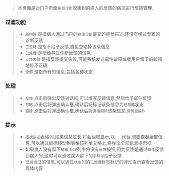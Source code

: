> 本页面是对门户页面`在线诊断`收集到的病人的反馈的病况进行反馈管理.

### 过滤功能
> 
> - `新创建` 是指病人通过门户的`在线诊断`提交的症状描述,还没有经过专家的诊断反馈
> - `已忽略` 是指不给予反馈,直接忽略掉该条信息
> - `已处理` 是指给与过诊断反馈的信息
> - `反馈失败` 是指反馈提交失败,可能系统发送邮件故障或者用户留下的邮箱地址不正确
> - `全部` 是指所有的信息,包括各种状态

### 处理
> 
> - `反馈` 点击后弹出反馈对话框,可以填写反馈信息,然后给予邮件反馈
> - `忽略` 点击后将弹出确认框,确认后将标记该条信息为`已忽略`状态
> - `删除` 点击后将弹出确认框,确认后将`直接删除`该条信息,`请慎重操作`

### 提示
> 
> - `症状描述`表格列,如果信息过长,将会截取显示,以`...`代替,想要查看全部信息,可以通过鼠标移动到表格该列单元格上,将弹出全部信息提示框
> - 如果病人没有留下`邮箱`,`处理`列中将没有`反馈`按钮,因为反馈是通过`邮件`反馈到病人的,这时可以通过病人留下的`手机号`给予反馈
> - 已`反馈`过的信息,可以通过`状态`列的`已处理`标签标记的浮动提示查看反馈的具体内容